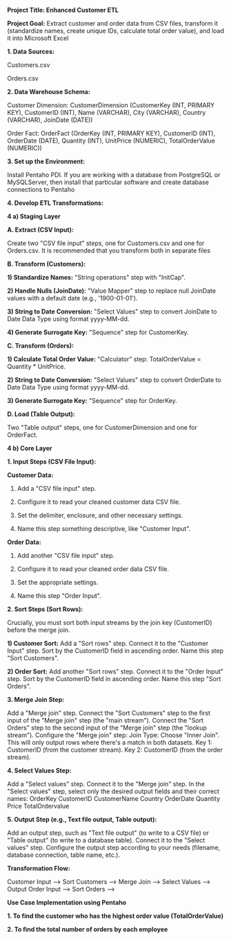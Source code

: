 
**Project Title: Enhanced Customer ETL**

**Project Goal:** Extract customer and order data from CSV files, transform it (standardize names, create unique IDs, calculate total order value), and load it into Microsoft Excel

**1. Data Sources:**

Customers.csv

Orders.csv

**2. Data Warehouse Schema:**

Customer Dimension: CustomerDimension (CustomerKey (INT, PRIMARY KEY), CustomerID (INT), Name (VARCHAR), City (VARCHAR), Country (VARCHAR), JoinDate (DATE))

Order Fact: OrderFact (OrderKey (INT, PRIMARY KEY), CustomerID (INT), OrderDate (DATE), Quantity (INT), UnitPrice (NUMERIC), TotalOrderValue (NUMERIC))

**3. Set up the Environment:**

Install Pentaho PDI. If you are working with a database from PostgreSQL or MySQLServer, then install that particular software and create database connections to Pentaho

**4. Develop ETL Transformations:**

**4 a) Staging Layer**

**A. Extract (CSV Input):**

Create two "CSV file input" steps, one for Customers.csv and one for Orders.csv. It is recommended that you transform both in separate files

**B. Transform (Customers):**

**1) Standardize Names:** "String operations" step with "InitCap".

**2) Handle Nulls (JoinDate):** "Value Mapper" step to replace null JoinDate values with a default date (e.g., '1900-01-01').

**3) String to Date Conversion:** "Select Values" step to convert JoinDate to Date Data Type using format yyyy-MM-dd.
 
**4) Generate Surrogate Key:** "Sequence" step for CustomerKey.

**C. Transform (Orders):**

**1) Calculate Total Order Value:** "Calculator" step: TotalOrderValue = Quantity * UnitPrice.
   
**2) String to Date Conversion:** "Select Values" step to convert OrderDate to Date Data Type using format yyyy-MM-dd.
   
**3) Generate Surrogate Key:** "Sequence" step for OrderKey.

**D. Load (Table Output):**

Two "Table output" steps, one for CustomerDimension and one for OrderFact.

**4 b) Core Layer**

**1. Input Steps (CSV File Input):**

**Customer Data:**

1) Add a "CSV file input" step.
 
2) Configure it to read your cleaned customer data CSV file.
 
3) Set the delimiter, enclosure, and other necessary settings.
 
4) Name this step something descriptive, like "Customer Input".

**Order Data:**

1) Add another "CSV file input" step.

2) Configure it to read your cleaned order data CSV file.

3) Set the appropriate settings.

4) Name this step "Order Input".

**2. Sort Steps (Sort Rows):**

Crucially, you must sort both input streams by the join key (CustomerID) before the merge join.

**1) Customer Sort:**
Add a "Sort rows" step.
Connect it to the "Customer Input" step.
Sort by the CustomerID field in ascending order.
Name this step "Sort Customers".

**2) Order Sort:**
Add another "Sort rows" step.
Connect it to the "Order Input" step.
Sort by the CustomerID field in ascending order.
Name this step "Sort Orders".

**3. Merge Join Step:**

Add a "Merge join" step.
Connect the "Sort Customers" step to the first input of the "Merge join" step (the "main stream").
Connect the "Sort Orders" step to the second input of the "Merge join" step (the "lookup stream").
Configure the "Merge join" step:
Join Type: Choose "Inner Join". This will only output rows where there's a match in both datasets.
Key 1: CustomerID (from the customer stream).
Key 2: CustomerID (from the order stream).

**4. Select Values Step:**

Add a "Select values" step.
Connect it to the "Merge join" step.
In the "Select values" step, select only the desired output fields and their correct names:
OrderKey
CustomerID
CustomerName
Country
OrderDate
Quantity
Price
TotalOrdervalue

**5. Output Step (e.g., Text file output, Table output):**

Add an output step, such as "Text file output" (to write to a CSV file) or "Table output" (to write to a database table).
Connect it to the "Select values" step.
Configure the output step according to your needs (filename, database connection, table name, etc.).


**Transformation Flow:**

Customer Input --> Sort Customers -->
                                       Merge Join --> Select Values --> Output
Order Input    --> Sort Orders    -->



**Use Case Implementation using Pentaho**

**1. To find the customer who has the highest order value (TotalOrderValue)**

**2. To find the total number of orders by each employee**
